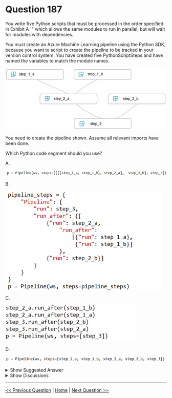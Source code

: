 # Question 187

You write five Python scripts that must be processed in the order specified in Exhibit A `" which allows the same modules to run in parallel, but will wait for modules with dependencies.

You must create an Azure Machine Learning pipeline using the Python SDK, because you want to script to create the pipeline to be tracked in your version control system. You have created five PythonScriptSteps and have named the variables to match the module names.

![Question Image](../images/q187_q_0014900001.png)

You need to create the pipeline shown. Assume all relevant imports have been done.

Which Python code segment should you use?

A.

![Question Image](../images/q187_q_0014900002.png)

B.

![Question Image](../images/q187_q_0015000001.png)

C.

![Question Image](../images/q187_q_0015000002.png)

D.

![Question Image](../images/q187_q_0015000003.png)

<details>
  <summary>Show Suggested Answer</summary>

<strong>A</strong><br>

<p>The steps parameter is an array of steps. To build pipelines that have multiple steps, place the steps in order in this array.</p>
<p>Reference:</p>
<p>https://docs.microsoft.com/en-us/azure/machine-learning/how-to-use-parallel-run-step</p>

</details>

<details>
  <summary>Show Discussions</summary>

<blockquote><p><strong>david_Fdz</strong> <code>(Tue 20 Apr 2021 00:31)</code> - <em>Upvotes: 33</em></p><p>it should be D</p></blockquote>
<blockquote><p><strong>chaudha4</strong> <code>(Tue 04 May 2021 13:49)</code> - <em>Upvotes: 18</em></p><p>Correct answer is D. The dependencies of steps is implicitly defined in the step itself (via arguments parameter that could be an output from some other step). Read https://docs.microsoft.com/en-us/python/api/azureml-pipeline-core/azureml.pipeline.core.pipelinedata?view=azure-ml-py.</p></blockquote>
<blockquote><p><strong>chaudha4</strong> <code>(Tue 04 May 2021 13:50)</code> - <em>Upvotes: 5</em></p><p>You could also use StepSequence but that is not an option in this question. See https://docs.microsoft.com/en-us/python/api/azureml-pipeline-core/azureml.pipeline.core.builder.stepsequence?view=azure-ml-py</p></blockquote>
<blockquote><p><strong>jpalaci22</strong> <code>(Fri 17 Feb 2023 18:50)</code> - <em>Upvotes: 1</em></p><p>I check that same link you posted and it doesn&#x27;t show in this method. This shows as an example when there&#x27;s no flow control so this works for no flow control but this example seems to critically need A as the answer to control the flow</p></blockquote>
<blockquote><p><strong>Antoh1978</strong> <code>(Sun 01 Sep 2024 00:37)</code> - <em>Upvotes: 1</em></p><p>I would go for D</p></blockquote>
<blockquote><p><strong>deyoz</strong> <code>(Fri 01 Mar 2024 05:43)</code> - <em>Upvotes: 1</em></p><p>I go for D, chaudha4 explanation below is spot-on.</p></blockquote>
<blockquote><p><strong>Plb2</strong> <code>(Sat 24 Feb 2024 22:10)</code> - <em>Upvotes: 2</em></p><p>A would be correct if it had been
p = Pipeline(ws, steps=StepSequence(steps=[initial_steps, step4]))

https://learn.microsoft.com/en-us/python/api/azureml-pipeline-core/azureml.pipeline.core.stepsequence?view=azure-ml-py#remarks</p></blockquote>

<blockquote><p><strong>vv_bb</strong> <code>(Sun 12 Nov 2023 21:05)</code> - <em>Upvotes: 5</em></p><p>It should be C

Check these links:

1. https://learn.microsoft.com/en-us/python/api/azureml-pipeline-core/azureml.pipeline.core.builder.pipelinestep?view=azure-ml-py#azureml-pipeline-core-builder-pipelinestep-run-after

2. https://github.com/Azure/MachineLearningNotebooks/blob/master/how-to-use-azureml/machine-learning-pipelines/intro-to-pipelines/aml-pipelines-getting-started.ipynb
-&gt; section &quot;Running a few steps in sequence&quot;</p></blockquote>
<blockquote><p><strong>phdykd</strong> <code>(Mon 10 Jul 2023 01:55)</code> - <em>Upvotes: 3</em></p><p>C could be</p></blockquote>
<blockquote><p><strong>iai</strong> <code>(Sun 28 May 2023 13:24)</code> - <em>Upvotes: 1</em></p><p>A. is also wrong because it creates a non documented dependency of step_2_b on step_2_a</p></blockquote>
<blockquote><p><strong>ajay0011</strong> <code>(Thu 06 Apr 2023 00:43)</code> - <em>Upvotes: 1</em></p><p>I will definitely go with D</p></blockquote>
<blockquote><p><strong>esimsek</strong> <code>(Thu 23 Mar 2023 12:44)</code> - <em>Upvotes: 2</em></p><p>it should be C</p></blockquote>
<blockquote><p><strong>STEVTRANCE</strong> <code>(Fri 06 Jan 2023 03:10)</code> - <em>Upvotes: 4</em></p><p>I don&#x27;t want to create confusion but I was unable to find documentation about this, so I used chatGCP and it provides code samples, it seems that A is not an option cause the steps parameter should be a list of steps, not a nested list of steps. Option C the pipeline definition is missing the steps that step3 depends on, so like chaudha4 explains the dependencies are implicitly and I would go for option D</p></blockquote>
<blockquote><p><strong>jpalaci22</strong> <code>(Fri 17 Feb 2023 18:49)</code> - <em>Upvotes: 1</em></p><p>I agree. I checked it with ChatGPT (for fun as well) but also verified with the https://docs.microsoft.com/en-us/python/api/azureml-pipeline-core/azureml.pipeline.core.pipelinedata?view=azure-ml-py which is funny  because someone used it earlier to justify D, which it doesn&#x27;t seem to be correct via the documentation and Microsoft&#x27;s Jupyter notebooks</p></blockquote>
<blockquote><p><strong>michaelmorar</strong> <code>(Sat 31 Dec 2022 12:44)</code> - <em>Upvotes: 2</em></p><p>A gets my vote. D has absolutely no sequence and C fails to run step 2_a.</p></blockquote>
<blockquote><p><strong>FlexingD</strong> <code>(Sat 05 Nov 2022 08:00)</code> - <em>Upvotes: 1</em></p><p>see the graph, so it&#x27;s A</p></blockquote>
<blockquote><p><strong>ning</strong> <code>(Thu 19 May 2022 16:06)</code> - <em>Upvotes: 8</em></p><p>A is correct, that is the syntax I used for years!</p></blockquote>
<blockquote><p><strong>JTWang</strong> <code>(Mon 17 Oct 2022 06:39)</code> - <em>Upvotes: 1</em></p><p>Agree!</p></blockquote>
<blockquote><p><strong>Tj87</strong> <code>(Sun 24 Apr 2022 01:49)</code> - <em>Upvotes: 4</em></p><p>D misses the StepSequence and it means it runs all the steps in parallel. Then C seems to be a better option. The only problem with C is that it doesn&#x27;t run 1_a and 1_b in parallel and it runs them sequentially.</p></blockquote>
<blockquote><p><strong>JTWang</strong> <code>(Wed 30 Mar 2022 09:32)</code> - <em>Upvotes: 3</em></p><p>it should be C
Running a few steps in sequence
https://github.com/Azure/MachineLearningNotebooks/blob/master/how-to-use-azureml/machine-learning-pipelines/intro-to-pipelines/aml-pipelines-getting-started.ipynb</p></blockquote>
<blockquote><p><strong>synapse</strong> <code>(Mon 14 Mar 2022 04:29)</code> - <em>Upvotes: 1</em></p><p>I think the answer is D
I think the key here is this sentence: &quot;but will wait for modules with dependencies.&quot;  This means the lines indicate data dependencies between steps not just the sequence. run_after() or any such constructs are for sequencing where there are no data dependencies between the steps. 
Text from the notebook linked below:
We will reuse step1, step2, step3, but build the pipeline in such a way that we chain step3 after step2 and step2 after step1. Note that there is no explicit data dependency between these steps, but still steps can be made dependent by using the run_after construct.
https://github.com/Azure/MachineLearningNotebooks/blob/master/how-to-use-azureml/machine-learning-pipelines/intro-to-pipelines/aml-pipelines-getting-started.ipynb</p></blockquote>

</details>

---

[<< Previous Question](question_186.md) | [Home](/index.md) | [Next Question >>](question_188.md)
